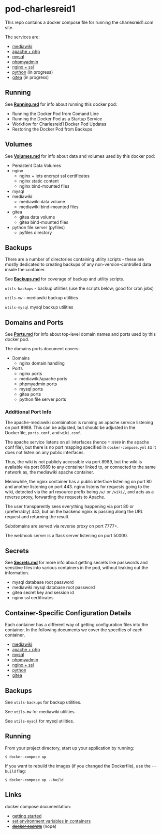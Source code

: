 # pod-charlesreid1

This repo contains a docker compose file 
for running the charlesreid1.com site.

The services are:

* [mediawiki](Service_mediawiki.md)
* [apache + php](Service_apachephp.md)
* [mysql](Service_mysql.md)
* [phpmyadmin](Service_phpmyadmin.md)
* [nginx + ssl](Service_nginx.md)
* [python](Service_pythonfiles.md) (in progress)
* [gitea](Service_gitea.md) (in progress)


## Running

See **[Running.md](/Running.md)** for info about running this docker pod:

* Running the Docker Pod from Comand Line
* Running the Docker Pod as a Startup Service
* Workflow for Charlesreid1 Docker Pod Updates
* Restoring the Docker Pod from Backups

## Volumes

See **[Volumes.md](/Volumes.md)** for info about data and volumes 
used by this docker pod:

* Persistent Data Volumes
* nginx
    * nginx + lets encrypt ssl certificates
    * nginx static content
    * nginx bind-mounted files
* mysql
* mediawiki
    * mediawiki data volume
    * mediawiki bind-mounted files
* gitea
    * gitea data volume
    * gitea bind-mounted files
* python file server (pyfiles)
    * pyfiles directory

## Backups

There are a number of directories containing utility scripts - these are mostly 
dedicated to creating backups of any non-version-controlled data inside the container.

See **[Backups.md](Backups.md)** for coverage of backup and utility scripts.

`utils-backups` - backup utilities (use the scripts below; good for cron jobs)

`utils-mw` - mediawiki backup utilities

`utils-mysql` mysql backup utilities

## Domains and Ports

See **[Ports.md](Ports.md)** for info about top-level domain names
and ports used by this docker pod.

The domains ports document covers:

* Domains
    * nginx domain handling
* Ports
    * nginx ports
    * mediawiki/apache ports
    * phpmyadmin ports
    * mysql ports
    * gitea ports
    * python file server ports

### Additional Port Info

The apache-mediawiki combination is running an apache service listening on port 8989.
This can be adjusted, but should be adjusted in the Dockerfile, `ports.conf`, and `wiki.conf`.

The apache service listens on all interfaces (hence `*:8989` in the apache conf file),
but there is no port mapping specified in `docker-compose.yml` so it does not listen 
on any public interfaces.

Thus, the wiki is not publicly accessible via port 8989, but the wiki is available via port 8989
to any container linked to, or connected to the same network as, the mediawiki apache container.

Meanwhile, the nginx container has a public interface listening on port 80 
and another listening on port 443. nginx listens for requests going to
the wiki, detected via the url resource prefix being `/w/` or `/wiki/`,
and acts as a reverse proxy, forwarding the requests to Apache.

The user transparently sees everything happening via port 80 or (preferrably) 443,
but on the backend nginx is passing along the URL request and returning the result.

Subdomains are served via reverse proxy on port 7777+. 

The webhook server is a flask server listening on port 50000.


## Secrets

See **[Secrets.md](Secrets.md)** for more info about getting secrets like 
passwords and sensitive files into various containers in the pod,
without leaking out the information.

* mysql database root password
* mediawiki mysql database root password
* gitea secret key and session id
* nginx ssl certificates

## Container-Specific Configuration Details

Each container has a different way of getting
configuration files into the container.
In the following documents we cover 
the specifics of each container.

* [mediawiki](Service_mediawiki.md)
* [apache + php](Service_apachephp.md)
* [mysql](Service_mysql.md)
* [phpmyadmin](Service_phpmyadmin.md) 
* [nginx + ssl](Service_nginx.md)
* [python](Service_pythonfiles.md)
* [gitea](Service_gitea.md)


## Backups

See `utils-backups` for backup utilities.

See `utils-mw` for mediawiki utilities.

See `utils-mysql` for mysql utilities.

## Running

From your project directory, start up your application by running:

```
$ docker-compose up
```

If you want to rebuild the images (if you changed the Dockerfile),
use the `--build` flag:

```
$ docker-compose up --build
```

## Links

docker compose documentation:

* [getting started](https://docs.docker.com/compose/gettingstarted/#step-4-build-and-run-your-app-with-compose)
* [set environment variables in containers](https://docs.docker.com/compose/environment-variables/#set-environment-variables-in-containers)
* <s>[docker secrets](https://docs.docker.com/engine/swarm/secrets/)</s> (nope)
